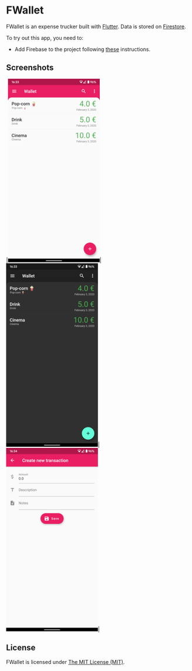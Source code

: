 # FWallet

FWallet is an expense trucker built with [Flutter](https://flutter.dev/). Data is stored on [Firestore](https://firebase.google.com/docs/firestore).

To try out this app, you need to: 
* Add Firebase to the project following [these](https://firebase.google.com/docs/flutter/setup) instructions. 

## Screenshots
|<img src="screenshots/home_light.png" width="250">|<img src="screenshots/home_dark.png" width="250">|<img src="screenshots/create_new.png" width="250">|

## License
FWallet is licensed under [The MIT License (MIT)](LICENSE).